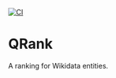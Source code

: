 [![CI](https://github.com/brawer/toolforge-qrank/actions/workflows/go.yml/badge.svg?branch=main)](https://github.com/brawer/toolforge-qrank/actions/workflows/go.yml)

# QRank

A ranking for Wikidata entities.
